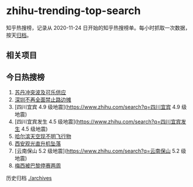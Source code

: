# zhihu-trending-top-search

知乎热搜榜，记录从 2020-11-24
日开始的知乎热搜榜单。每小时抓取一次数据，按天[归档](./archives)。

## 相关项目

## 今日热搜榜

<!-- BEGIN -->
<!-- 最后更新时间 Thu May 04 2023 14:09:59 GMT+0800 (China Standard Time) -->

1. [苏丹冲突波及可乐供应](https://www.zhihu.com/search?q=苏丹冲突波及可乐供应)
1. [深圳不再全面禁止路边摊](https://www.zhihu.com/search?q=深圳不再全面禁止路边摊)
1. [四川宜宾 4.9 级地震](https://www.zhihu.com/search?q=四川宜宾 4.9 级地震)
1. [四川宜宾发生 4.5 级地震](https://www.zhihu.com/search?q=四川宜宾发生 4.5
   级地震)
1. [哈尔滨天空现不明飞行物](https://www.zhihu.com/search?q=哈尔滨天空现不明飞行物)
1. [西安观光直升机坠落](https://www.zhihu.com/search?q=西安观光直升机坠落)
1. [云南保山 5.2 级地震](https://www.zhihu.com/search?q=云南保山 5.2 级地震)
1. [梅西被巴黎停赛两周](https://www.zhihu.com/search?q=梅西被巴黎停赛两周)

<!-- END -->

历史归档 [./archives](./archives)
